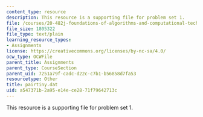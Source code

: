 ```yaml
---
content_type: resource
description: This resource is a supporting file for problem set 1.
file: /courses/20-482j-foundations-of-algorithms-and-computational-techniques-in-systems-biology-spring-2006/a547371b2a95e14ece2871f79642713c_pairtiny.dat
file_size: 1805322
file_type: text/plain
learning_resource_types:
- Assignments
license: https://creativecommons.org/licenses/by-nc-sa/4.0/
ocw_type: OCWFile
parent_title: Assignments
parent_type: CourseSection
parent_uid: 7251a79f-cadc-d22c-c7b1-b56858d7fa53
resourcetype: Other
title: pairtiny.dat
uid: a547371b-2a95-e14e-ce28-71f79642713c
---
```

This resource is a supporting file for problem set 1.